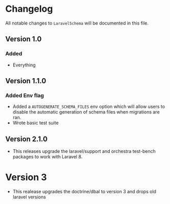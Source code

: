 # Changelog

All notable changes to `LaravelSchema` will be documented in this file.

## Version 1.0

### Added
- Everything

## Version 1.1.0

### Added Env flag

- Added a `AUTOGENERATE_SCHEMA_FILES` env option which will allow users to disable the automatic generation of schema files when migrations are ran.
- Wrote basic test suite

## Version 2.1.0

- This releases upgrade the laravel/support and orchestra test-bench packages to work with Laravel 8.

# Version 3

- This realease upgrades the doctrine/dbal to version 3 and drops old laravel versions